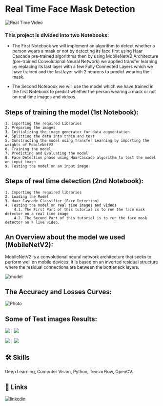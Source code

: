 
# **Real Time Face Mask Detection**

![Real Time Video](https://github.com/MarwanMohamed95/Face_Mask_Detector/blob/main/Real%20Time%20Video.gif)

### This project is divided into two Notebooks:

- The First Notebook we will implement an algorithm to detect whether a person wears a mask or not by detecting its face first using Haar Cascade pre-trained algorithms then by using MobileNetV2 Architecture (pre-trained Convolutional Neural Network) we applied transfer learning by replacing its last layer with a few Fully Connected Layers which we have trained and the last layer with 2 neurons to predict wearing the mask.

- The Second Notebook we will use the model which we have trained in the first Notebook to predict whether the person wearing a mask or not on real time images and videos.


## Steps of training the model (1st Notebook):

    1. Importing the required Libraries
    2. Preparing the images
    3. Initializing the image generator for data augmentation
    4. Splitting the data into train and test
    5. Constructing the model using Transfer Learning by importing the weights of MobileNetV2
    6. Training the model
    7. Predicting and Evaluating the model
    8. Face Detection phase using HaarCascade algorithm to test the model on input image
    9. Testing the model on an input image

## Steps of real time detection (2nd Notebook):
    1. Importing the required libraries
    2. Loading the Model
    3. Haar Cascade Classifier (Face Detection)
    4. Testing the model on real time images and videos
        4.1. The First Part of this tutorial is to run the face mask detector on a real time image
        4.2. The Second Part of this tutorial is to run the face mask detector on a live video.


## An Overview about the model we used (MobileNetV2):

MobileNetV2 is a convolutional neural network architecture that seeks to perform well on mobile devices. It is based on an inverted residual structure where the residual connections are between the bottleneck layers.

![model](https://www.researchgate.net/publication/342856036/figure/fig3/AS:911929400885251@1594432320422/The-architecture-of-the-MobileNetv2-network.ppm)

## The Accuracy and Losses Curves:

![Photo](https://github.com/MarwanMohamed95/Face_Mask_Detector/blob/main/plot.png?raw=true)

## Some of Test images Results:


![](https://github.com/MarwanMohamed95/Face_Mask_Detector/blob/main/test1.jpg?raw=true)  |  ![](https://github.com/MarwanMohamed95/Face_Mask_Detector/blob/main/Results/Test1Result.jpg?raw=true)


![](https://github.com/MarwanMohamed95/Face_Mask_Detector/blob/main/test3.jpg?raw=true)  |  ![](https://github.com/MarwanMohamed95/Face_Mask_Detector/blob/main/Results/Test3Result.jpg?raw=true)

## 🛠 Skills
Deep Learning, Computer Vision, Python, TensorFlow, OpenCV...


## 🔗 Links
[![linkedin](https://img.shields.io/badge/linkedin-0A66C2?style=for-the-badge&logo=linkedin&logoColor=white)](https://www.linkedin.com/in/marwanabdelsalam95/)

